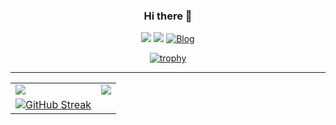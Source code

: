 <div align="center">
  
  ### Hi there 👋
  <a href="https://hits.seeyoufarm.com"><img src="https://hits.seeyoufarm.com/api/count/incr/badge.svg?url=https%3A%2F%2Fgithub.com%2Fzhtmr&count_bg=%2379C83D&title_bg=%23555555&icon=&icon_color=%23E7E7E7&title=hits&edge_flat=false"/></a> 
   <a href="https://solved.ac/zhtmr"><img src="http://mazassumnida.wtf/api/mini/generate_badge?boj=zhtmr&theme=dark"/></a>
[![Blog](https://img.shields.io/badge/Tech%20Blog-555263?style=flat&logoColor=white)](https://zhtmr.github.io/)

  
  [![trophy](https://github-profile-trophy.vercel.app/?username=zhtmr&no-frame=true&theme=onedark)](https://github.com/zhtmr)

  ---

</div>


<table>
  <tr>
    <td valign="center"><a href="https://opgc.me/#/users/zhtmr" ><img align="top" src="https://api.opgc.me/githubs/users/zhtmr/tag/?theme=prism" /></a></td>
    <td valign="center"><a href="https://github.com/zhtmr"><img align="top" src="https://github-readme-stats.vercel.app/api?username=zhtmr&show_icons=true&theme=radical"/></a></td>
  </tr>

<!--
  <tr>
    <td valign="center"><a href="https://solved.ac/zhtmr"><img align="center" src="http://mazassumnida.wtf/api/v2/generate_badge?boj=zhtmr&theme=dark"/></a></td>
    <td valign="center"><a href="https://solved.ac/zhtmr"><img align="center" src="http://mazandi.herokuapp.com/api?handle=zhtmr&theme=warm"/></a></td>
  </tr>
  -->
  <tr>
    <td valign="center"><a href="https://github.com/zhtmr"><img src="https://github-readme-streak-stats.herokuapp.com?user=zhtmr&theme=dark&hide_border=true&border_radius=10.4&locale=ko&currStreakNum=3BEB45" alt="GitHub Streak" /></a>
<!--     <td valign="top"><a href="https://www.codetree.ai/profiles/zhtmr"><img align="top" src="https://banner.codetree.ai/v1/banner/zhtmr"/></a></td> -->
  </tr>
  </tr>
</table>










<!-- 백준 
[![Solved.ac Profile](http://mazassumnida.wtf/api/generate_badge?boj=zhtmr)](https://solved.ac/zhtmr)
-->

<!-- 
### 💪 Skills 

#### Platforms & Languages
<img src="https://img.shields.io/badge/spring-#6DB33F?style=flat-square&logo=spring&logoColor=white"/>

-->

